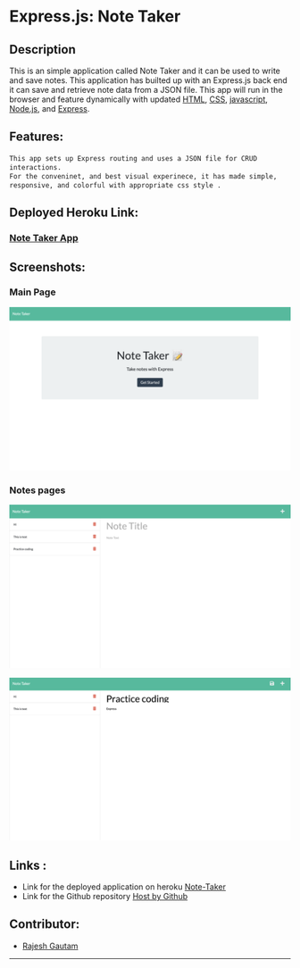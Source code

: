 #  Express.js: Note Taker

## Description

 This is an simple application called Note Taker and it can be used to write and save notes. This application has builted up with an Express.js back end it can save and retrieve note data from a JSON file. This app will run in the browser and feature dynamically with updated [HTML](https://developer.mozilla.org/en-US/docs/Web/HTML), [CSS](https://developer.mozilla.org/en-US/docs/Web/CSS), [javascript](https://developer.mozilla.org/en-US/docs/Web/JavaScript), [Node.js](https://nodejs.org/en/), and [Express](https://www.npmjs.com/package/express). 


## Features:

```
This app sets up Express routing and uses a JSON file for CRUD interactions.
For the conveninet, and best visual experinece, it has made simple, 
responsive, and colorful with appropriate css style .
```

## Deployed Heroku Link:
 ### [Note Taker App](https://pure-garden-35985.herokuapp.com)


 
 
## Screenshots:
  ### Main Page
 ![](./assets/frontPage.png) 

 ### Notes pages
 ![](./assets/note-taker.png) 

 ![](./assets/note-taker2.png) 
## Links :

* Link for the deployed application on heroku [Note-Taker ](https://pure-garden-35985.herokuapp.com)
* Link for the Github repository [Host by Github](https://github.com/Rajesh295-dev/note-Taker)



## Contributor:

* [Rajesh Gautam](https://github.com/Rajesh295-dev)

- - -

